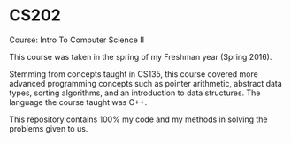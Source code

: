 # CS202
Course: Intro To Computer Science II

This course was taken in the spring of my Freshman year (Spring 2016).

Stemming from concepts taught in CS135, this course covered more advanced programming concepts such as pointer arithmetic, abstract data types, sorting algorithms, and an introduction to data structures.
The language the course taught was C++.

This repository contains 100% my code and my methods in solving the problems given to us.
